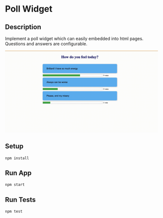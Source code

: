 # Poll Widget

## Description

Implement a poll widget which can easily embedded into html pages.
Questions and answers are configurable.

<img src="https://github.com/BhagyaPrasadSamarathunga/Assets/blob/main/poll-widget.gif" width="900" />

## Setup

```
npm install
```

## Run App

```
npm start
```

## Run Tests

```
npm test
```
